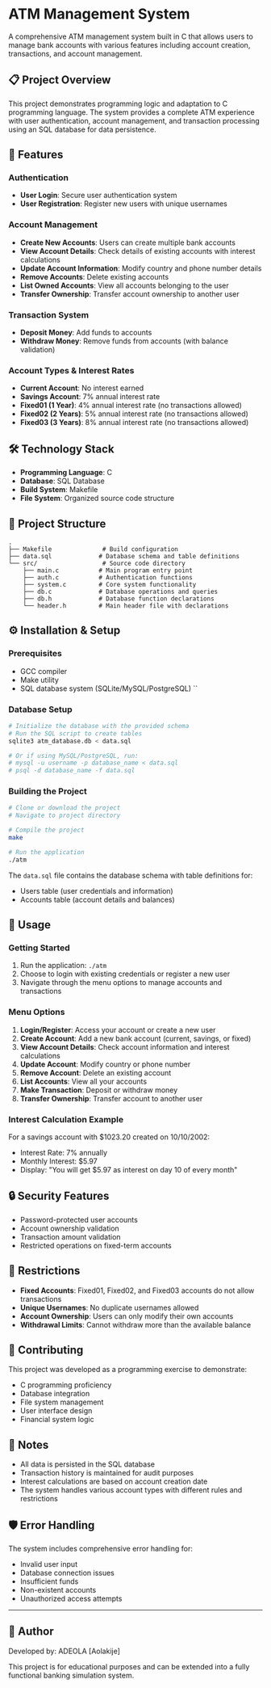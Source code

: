 # ATM Management System

A comprehensive ATM management system built in C that allows users to manage bank accounts with various features including account creation, transactions, and account management.

## 📋 Project Overview

This project demonstrates programming logic and adaptation to C programming language. The system provides a complete ATM experience with user authentication, account management, and transaction processing using an SQL database for data persistence.

## 🚀 Features

### Authentication
- **User Login**: Secure user authentication system
- **User Registration**: Register new users with unique usernames

### Account Management
- **Create New Accounts**: Users can create multiple bank accounts
- **View Account Details**: Check details of existing accounts with interest calculations
- **Update Account Information**: Modify country and phone number details
- **Remove Accounts**: Delete existing accounts
- **List Owned Accounts**: View all accounts belonging to the user
- **Transfer Ownership**: Transfer account ownership to another user

### Transaction System
- **Deposit Money**: Add funds to accounts
- **Withdraw Money**: Remove funds from accounts (with balance validation)

### Account Types & Interest Rates
- **Current Account**: No interest earned
- **Savings Account**: 7% annual interest rate
- **Fixed01 (1 Year)**: 4% annual interest rate (no transactions allowed)
- **Fixed02 (2 Years)**: 5% annual interest rate (no transactions allowed)
- **Fixed03 (3 Years)**: 8% annual interest rate (no transactions allowed)

## 🛠️ Technology Stack

- **Programming Language**: C
- **Database**: SQL Database
- **Build System**: Makefile
- **File System**: Organized source code structure

## 📁 Project Structure

```
.
├── Makefile              # Build configuration
├── data.sql             # Database schema and table definitions
└── src/                  # Source code directory
    ├── main.c           # Main program entry point
    ├── auth.c           # Authentication functions
    ├── system.c         # Core system functionality
    ├── db.c             # Database operations and queries
    ├── db.h             # Database function declarations
    └── header.h         # Main header file with declarations
```

## ⚙️ Installation & Setup

### Prerequisites
- GCC compiler
- Make utility
- SQL database system (SQLite/MySQL/PostgreSQL)
``
### Database Setup
```bash
# Initialize the database with the provided schema
# Run the SQL script to create tables
sqlite3 atm_database.db < data.sql

# Or if using MySQL/PostgreSQL, run:
# mysql -u username -p database_name < data.sql
# psql -d database_name -f data.sql
```

### Building the Project
```bash
# Clone or download the project
# Navigate to project directory

# Compile the project
make

# Run the application
./atm
```



The `data.sql` file contains the database schema with table definitions for:
- Users table (user credentials and information)
- Accounts table (account details and balances)

## 🎯 Usage

### Getting Started
1. Run the application: `./atm`
2. Choose to login with existing credentials or register a new user
3. Navigate through the menu options to manage accounts and transactions

### Menu Options
1. **Login/Register**: Access your account or create a new user
2. **Create Account**: Add a new bank account (current, savings, or fixed)
3. **View Account Details**: Check account information and interest calculations
4. **Update Account**: Modify country or phone number
5. **Remove Account**: Delete an existing account
6. **List Accounts**: View all your accounts
7. **Make Transaction**: Deposit or withdraw money
8. **Transfer Ownership**: Transfer account to another user

### Interest Calculation Example
For a savings account with $1023.20 created on 10/10/2002:
- Interest Rate: 7% annually
- Monthly Interest: $5.97
- Display: "You will get $5.97 as interest on day 10 of every month"

## 🔒 Security Features

- Password-protected user accounts
- Account ownership validation
- Transaction amount validation
- Restricted operations on fixed-term accounts

## 🚫 Restrictions

- **Fixed Accounts**: Fixed01, Fixed02, and Fixed03 accounts do not allow transactions
- **Unique Usernames**: No duplicate usernames allowed
- **Account Ownership**: Users can only modify their own accounts
- **Withdrawal Limits**: Cannot withdraw more than the available balance

## 🤝 Contributing

This project was developed as a programming exercise to demonstrate:
- C programming proficiency
- Database integration
- File system management
- User interface design
- Financial system logic

## 📝 Notes

- All data is persisted in the SQL database
- Transaction history is maintained for audit purposes
- Interest calculations are based on account creation date
- The system handles various account types with different rules and restrictions

## 🛡️ Error Handling

The system includes comprehensive error handling for:
- Invalid user input
- Database connection issues
- Insufficient funds
- Non-existent accounts
- Unauthorized access attempts

---
## 👤 Author

Developed by: ADEOLA
[Aolakije]

This project is for educational purposes and can be extended into a fully functional banking simulation system.


